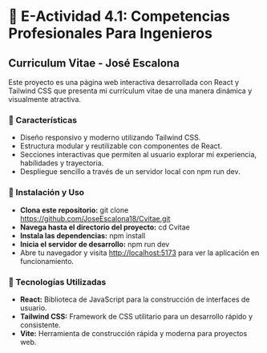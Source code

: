 # 📖 E-Actividad 4.1: Competencias Profesionales Para Ingenieros

## Curriculum Vitae - José Escalona

Este proyecto es una página web interactiva desarrollada con React y Tailwind CSS que presenta mi currículum vitae de una manera dinámica y visualmente atractiva.

### 🔵 Características

- Diseño responsivo y moderno utilizando Tailwind CSS.
- Estructura modular y reutilizable con componentes de React.
- Secciones interactivas que permiten al usuario explorar mi experiencia, habilidades y trayectoria.
- Despliegue sencillo a través de un servidor local con npm run dev.

### 🔵 Instalación y Uso

- **Clona este repositorio:** git clone https://github.com/JoseEscalona18/Cvitae.git
- **Navega hasta el directorio del proyecto:** cd Cvitae
- **Instala las dependencias:** npm install
- **Inicia el servidor de desarrollo:** npm run dev
- Abre tu navegador y visita [http://localhost:5173](http://localhost:5173/) para ver la aplicación en funcionamiento.

### 🔵 Tecnologías Utilizadas

- **React:** Biblioteca de JavaScript para la construcción de interfaces de usuario.
- **Tailwind CSS:** Framework de CSS utilitario para un desarrollo rápido y consistente.
- **Vite:** Herramienta de construcción rápida y moderna para proyectos web.
